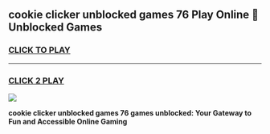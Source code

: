 
## cookie clicker unblocked games 76 Play Online 👋 Unblocked Games
<h3>
<a href="https://premium.freeplayer.one?title=cookie_clicker_unblocked_games_76&ref=19F">CLICK TO PLAY</a></h3>
<hr>

<h3>
<a href="https://premium.freeplayer.one?title=cookie_clicker_unblocked_games_76&ref=19F">CLICK 2 PLAY</a>
  
</h3>

<a href="https://premium.freeplayer.one?title=cookie_clicker_unblocked_games_76&ref=19F"><img src="https://clearcache.store/games.png"></a>


**cookie clicker unblocked games 76 games unblocked: Your Gateway to Fun and Accessible Online Gaming**
